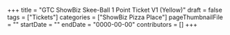 +++
title = "GTC ShowBiz Skee-Ball 1 Point Ticket V1 (Yellow)"
draft = false
tags = ["Tickets"]
categories = ["ShowBiz Pizza Place"]
pageThumbnailFile = ""
startDate = ""
endDate = "0000-00-00"
contributors = []
+++
